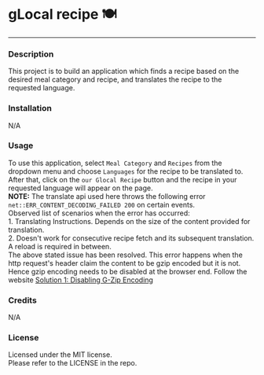# gLocal recipe :plate_with_cutlery:
---

### Description
This project is to build an application which finds a recipe based on the desired meal category and recipe, and translates the recipe to the requested language. 

### Installation
N/A

### Usage
To use this application, select  `Meal Category`  and `Recipes`  from the dropdown menu and choose `Languages` for the recipe to be translated to.  After that, click on the `our Glocal Recipe` button and the recipe in your requested language will appear on the page.
<br>**NOTE:** The translate api used here throws the following error `net::ERR_CONTENT_DECODING_FAILED 200` on certain events.
<br>Observed list of scenarios when the error has occurred:
     <br> 1. Translating Instructions. Depends on the size of the content provided for translation. 
      <br>2. Doesn't work for consecutive recipe fetch and its subsequent translation. A reload is required in between. 
<br>The above stated issue has been resolved. This error happens when the http request's header claim the content to be gzip encoded but it is not. Hence gzip encoding needs to be disabled at the browser end. Follow the website [Solution 1: Disabling G-Zip Encoding](https://appuals.com/how-to-fix-err_content_decoding_failed-error/)

### Credits
N/A

### License
Licensed under the MIT license. <br>Please refer to the LICENSE in the repo.

